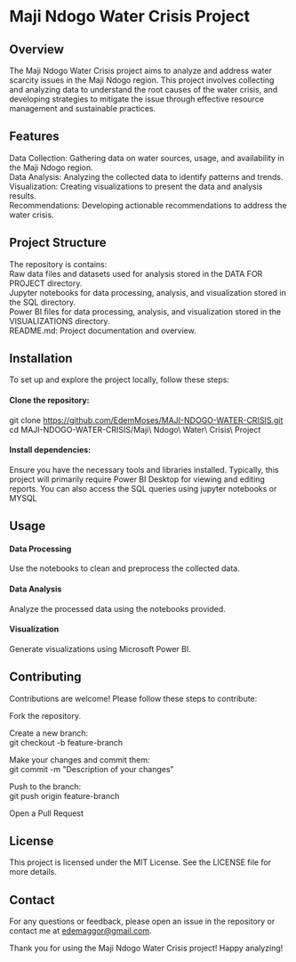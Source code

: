 # Maji Ndogo Water Crisis Project
## Overview
The Maji Ndogo Water Crisis project aims to analyze and address water scarcity issues in the Maji Ndogo region. This project involves collecting and analyzing data to understand the root causes of the water crisis, and developing strategies to mitigate the issue through effective resource management and sustainable practices.

## Features
Data Collection: Gathering data on water sources, usage, and availability in the Maji Ndogo region.  
Data Analysis: Analyzing the collected data to identify patterns and trends.  
Visualization: Creating visualizations to present the data and analysis results.  
Recommendations: Developing actionable recommendations to address the water crisis.  

## Project Structure
The repository is contains:  
Raw data files and datasets used for analysis stored in the DATA FOR PROJECT directory.  
Jupyter notebooks for data processing, analysis, and visualization stored in the SQL directory.  
Power BI files for data processing, analysis, and visualization stored in the VISUALIZATIONS directory.  
README.md: Project documentation and overview.  

## Installation
To set up and explore the project locally, follow these steps:

#### Clone the repository:
git clone https://github.com/EdemMoses/MAJI-NDOGO-WATER-CRISIS.git  
cd MAJI-NDOGO-WATER-CRISIS/Maji\ Ndogo\ Water\ Crisis\ Project  

#### Install dependencies:
Ensure you have the necessary tools and libraries installed. Typically, this project will primarily require Power BI Desktop for viewing and editing reports. You can also access the SQL queries using jupyter notebooks or MYSQL

## Usage
#### Data Processing
Use the notebooks to clean and preprocess the collected data.

#### Data Analysis
Analyze the processed data using the notebooks provided. 

#### Visualization
Generate visualizations using Microsoft Power BI.

## Contributing
Contributions are welcome! Please follow these steps to contribute:

Fork the repository.  

Create a new branch:  
git checkout -b feature-branch  

Make your changes and commit them:  
git commit -m "Description of your changes"  

Push to the branch:  
git push origin feature-branch  

Open a Pull Request

## License
This project is licensed under the MIT License. See the LICENSE file for more details.

## Contact
For any questions or feedback, please open an issue in the repository or contact me at edemaggor@gmail.com.  

Thank you for using the Maji Ndogo Water Crisis project! Happy analyzing!

